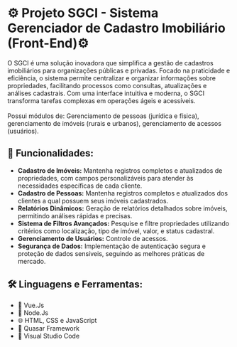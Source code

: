 # ⚙️ Projeto SGCI - Sistema Gerenciador de Cadastro Imobiliário (Front-End)⚙️

O SGCI é uma solução inovadora que simplifica a gestão de cadastros imobiliários para organizações públicas e privadas. Focado na praticidade e eficiência, o sistema permite centralizar e organizar informações sobre propriedades, facilitando processos como consultas, atualizações e análises cadastrais. Com uma interface intuitiva e moderna, o SGCI transforma tarefas complexas em operações ágeis e acessíveis.<br><br>
Possui módulos de: Gerenciamento de pessoas (jurídica e física), gerenciamento de imóveis (rurais e urbanos), gerenciamento de acessos (usuários).

## 🚀 Funcionalidades:
- **Cadastro de Imóveis:** Mantenha registros completos e atualizados de propriedades, com campos personalizáveis para atender às necessidades específicas de cada cliente.
- **Cadastro de Pessoas:** Mantenha registros completos e atualizados dos clientes a qual possuem seus imóveis cadastrados.
- **Relatórios Dinâmicos:** Geração de relatórios detalhados sobre imóveis, permitindo análises rápidas e precisas.
- **Sistema de Filtros Avançados:** Pesquise e filtre propriedades utilizando critérios como localização, tipo de imóvel, valor, e status cadastral.
- **Gerenciamento de Usuários:** Controle de acessos.
- **Segurança de Dados:** Implementação de autenticação segura e proteção de dados sensíveis, seguindo as melhores práticas de mercado.

## 🛠️ Linguagens e Ferramentas:
- 📗 Vue.Js
- 🔧 Node.Js
- 🌐 HTML, CSS e JavaScript
- 🌌 Quasar Framework
- 🎨 Visual Studio Code
